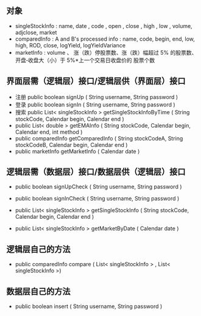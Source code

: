## 对象

* singleStockInfo : name, date , code , open , close , high , low , volume, adjclose, market
* comparedInfo : A and B's processed info : name, code, begin, end,  low, high, ROD, close, logYield, logYieldVariance
* marketInfo : volume 、 涨（跌）停股票数、涨（跌）幅超过
   5% 的股票数、开盘‐收盘大（小）于 5%*上一个交易日收盘价的
   股票个数

## 界面层需（逻辑层）接口/逻辑层供（界面层）接口

* 注册 public boolean signUp ( String username, String password )
* 登录 public boolean signIn ( String username, String password )
* 搜索 public List< singleStockInfo > getSingleStockInfoByTime ( String stockCode, Calendar begin, Calendar end )
* public List< double > getEMAInfo ( String stockCode, Calendar begin, Calendar end, int method )
* public comparedInfo  getComparedInfo ( String stockCodeA, String stockCodeB, Calendar begin, Calendar end )
* public marketInfo getMarketInfo ( Calendar date )

## 逻辑层需（数据层）接口/数据层供（逻辑层）接口

* public boolean signUpCheck ( String username, String password )


* public boolean signInCheck ( String username, String password )
* public List< singleStockInfo > getSingleStockInfo  ( String stockCode, Calendar begin, Calendar end )
* public List< singleStockInfo > getMarketByDate ( Calendar date )

## 逻辑层自己的方法

* public comparedInfo  compare ( List< singleStockInfo > ,  List< singleStockInfo >)

## 数据层自己的方法

* public boolean insert ( String username, String password )